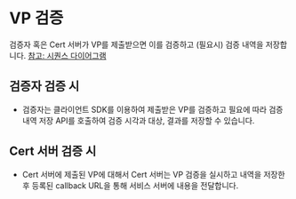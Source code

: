 # VP 검증

검증자 혹은 Cert 서버가 VP를 제출받으면 이를 검증하고 (필요시) 검증 내역을 저장합니다. [참고: 시퀀스 다이어그램](../../introduction/verify-flow/step3.md)

## 검증자 검증 시

- 검증자는 클라이언트 SDK를 이용하여 제출받은 VP를 검증하고 필요에 따라 검증 내역 저장 API를 호출하여 검증 시각과 대상, 결과를 저장할 수 있습니다.

## Cert 서버 검증 시

- Cert 서버에 제출된 VP에 대해서 Cert 서버는 VP 검증을 실시하고 내역을 저장한 후 등록된 callback URL을 통해 서비스 서버에 내용을 전달합니다.
